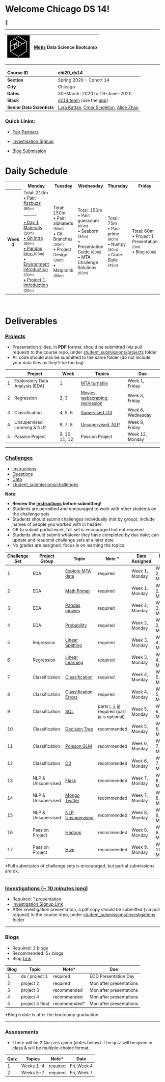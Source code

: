 
# Welcome Chicago DS 14!

:wave:

---

| ![Metis logo](/curriculum/project-01/day-1-materials/metis.png)      |  [Metis](http://www.thisismetis.com/) Data Science Bootcamp    |
|------|-------|  

---
| **Course ID**     |  chi20_ds14    |
|:------|:-------|
| **Section**   | Spring 2020 - Cohort 14  |  
| **City**  | Chicago |
| **Dates** | 30-March-2020 to 19-June-2020   |
| **Slack** |  [ds14 team](https://Spring-chi20-metis.slack.com/) (use the [app](https://slack.com/downloads)) |
| **Senior Data Scientists** |  [Lara Kattan](https://www.linkedin.com/in/lara-kattan), [Omar Singleton](https://www.linkedin.com/in/omarsingleton), [Alice Zhao](https://www.linkedin.com/in/alicexzhao) |

### Quick Links:
* [Pair Partners](https://drive.google.com/open?id=1rR_9mElpSFDZB08H9Mxg-tItiVWViZK0VzWerXVw_Dc)

* [Investigation Signup](https://drive.google.com/open?id=1TCC-MDjE11ULQAeBmGAMWw9X_bZbWwab1dXhjadAwA8)
* [Blog Submission](https://drive.google.com/open?id=1PrIeARJY8XNYQqyq2dRKsVRuFIul3w8HyFasoIGMIa0)




# Daily Schedule

<table>
 <tr>
  <th>
  </th>
  <th>
   Monday
  </th>
  <th>
   Tuesday
  </th>
  <th>
   Wednesday
  </th>
  <th>
   Thursday
  </th>
  <th>
   Friday
  </th>
 </tr>
 <tr>
  <th>
   Week 1
  </th>
  <td>
   Total: 210m
   <br/>
   <a href="pairs/fizzbuzz">
    • Pair: fizzbuzz
   </a>
   <small>
    (60m)
   </small>
   <br/>
   <hr align="left" width="50%"/>
   <a href="/curriculum/project-01/day-1-materials">
    • Day 1 Materials
   </a>
   <small>
    (20m)
   </small>
   <br/>
   <a href="/curriculum/project-01/git-1">
    • Git Intro
   </a>
   <small>
    (60m)
   </small>
   <br/>
   <a href="/curriculum/project-01/pandas-intro">
    • Pandas Intro
   </a>
   <small>
    (90m)
   </small>
   <br/>
   <a href="/curriculum/project-01/environment-intro">
    • Environment introduction
   </a>
   <small>
    (20m)
   </small>
   <br/>
   <a href="/curriculum/project-01/project-01-introduction">
    • Project 1 Introduction
   </a>
   <small>
    (20m)
   </small>
   <br/>
  </td>
  <td>
   Total: 150m
   <br/>
   • Pair: alphabets
   <small>
    (60m)
   </small>
   <br/>
   • Git Branches
   <small>
    (30m)
   </small>
   <br/>
   • Project Design
   <small>
    (30m)
   </small>
   <br/>
   • Matplotlib
   <small>
    (90m)
   </small>
   <br/>
  </td>
  <td>
   Total: 150m
   <br/>
   • Pair: guessnum
   <small>
    (60m)
   </small>
   <br/>
   • Seaborn
   <small>
    (30m)
   </small>
   <br/>
   • Presentation Guide
   <small>
    (60m)
   </small>
   <br/>
   • MTA Challenge Solutions
   <small>
    (60m)
   </small>
   <br/>
  </td>
  <td>
   Total: 75m
   <br/>
   • Pair: prime
   <small>
    (60m)
   </small>
   <br/>
   • Numpy
   <small>
    (30m)
   </small>
   <br/>
   • Code Style
   <small>
    (45m)
   </small>
   <br/>
  </td>
  <td>
   Total: 60m
   <br/>
   • Project 1 Presentation
   <small>
    (0m)
   </small>
   <br/>
   • Blog
   <small>
    (60m)
   </small>
   <br/>
  </td>
 </tr>
</table>
<br>

# Deliverables

### <a name="section-b"></a>[Projects](/projects)

* Presentation slides, in **PDF** format, should be submitted (via pull request) to the course repo, under [student_submissions/projects](/student_submissions/projects) folder
* All code should also be submitted to the same folder (do not include your data files as they'll be too big)

|    |Project | Week | Topics                 |  Due |
|----|----|-------|-------|----------|
| 1  | Exploratory Data Analysis (EDA)  | 1 | [MTA turnstile](/curriculum/project-01/project-01-introduction/project_01.md) | Week 1, Friday  |
| 2  | Regression  | 2, 3|  [Movies, webscraping, regression](/curriculum/project-02/project-02-introduction/project_02.md)  | Week 3, Friday |
| 3  | Classification | 4, 5, 6|  [Supervised, D3](/curriculum/project-03/project-03-introduction/project_03.md)        | Week 6, Wednesday |
| 4  | Unsupervised Learning & NLP | 6, 7, 8|  [Unsupervised, NLP](/curriculum/project-04/project-04-introduction/project_04.md) | Week 8, Friday  |
| 5  | Passion Project | 9, 10, 11, 12| Passion Project | Week 12, Monday |

---

### <a name="section-c"></a>[Challenges](/challenges)
 
* [Instructions](/challenges/README.md)
* [Questions](/challenges/challenges_questions)
* [Data](challenges/challenges_data)
* [student_submissions/challenges](/student_submissions/challenges)

**Note:**
* **Review the [Instructions](/challenges/README.md) before submitting!**
* Students are permitted and encouraged to work with other students on the challenge sets
* Students should submit challenges individually (not by group); include names of people you worked with in header
* OK to submit partial work, full set is encouraged but not required
* Students should submit whatever they have completed by due date; can update and resubmit challenge sets at a later date 
* No grades are assigned; focus is on learning the topics


| Challenge Set  | Project Group | Topic                 | Note * | Date Assigned   | Date Due      |
|----------------|---------------|-----------------------|---------------|------------|-------------|
| 1              | EDA        | [Explore MTA data](/challenges/challenges_questions/01-mta)      | required     | Week 1, Monday | Week 2, Monday  |
| 2              | EDA        | [Math Primer](/challenges/challenges_questions/02-primer)      | required     | Week 1, Monday | Week 2, Monday  |
| 3              | EDA        | [Pandas movies](/challenges/challenges_questions/03-pandas)                | required    | Week 2, Monday  |  Week 3, Monday   |
| 4              | EDA        | [Probability](/challenges/challenges_questions/04-probability)                | required    | Week 2, Monday | Week 3, Monday |
| 5              | Regression        | [Linear Splitting](/challenges/challenges_questions/05-linear_splitting)      | required    | Week 3, Monday | Week 4, Monday   |
| 6              | Regression        | [Linear Learning](/challenges/challenges_questions/06-linear_learning)       | required    | Week 3, Monday | Week 4, Monday |
| 7              | Classification       | [Classification](/challenges/challenges_questions/07-classification)        | required    | Week 4, Monday |   Week 5, Monday |
| 8              | Classification       | [Classification Errors](/challenges/challenges_questions/08-classification_errors) | required    | Week 4, Monday | Week 5, Monday |
| 9              | Classification       | [SQL](/challenges/challenges_questions/09-sql)                   | parts [i](/challenges/challenges_questions/09-sql/09_part_i_sql_w3school.md), [ii](/challenges/challenges_questions/09-sql/09_part_ii_sql_baseball.md), [iii](/challenges/challenges_questions/09-sql/09_part_iii_sql_soccer.md) required (part [iv](/challenges/challenges_questions/09-sql/09_part_iv_sql_tennis.md) is optional)    | Week 5, Monday | Week 6, Monday |
| 10             | Classification       | [Decision Tree](/challenges/challenges_questions/10-decision_tree)         |  recommended    | Week 5, Monday  | Week 6, Monday |
| 11             | Classification       | [Poisson GLM](/challenges/challenges_questions/11-poisson_glm)           | recommended     | Week 6, Monday |  Week 7, Monday    |
| 12             | Classification       | [D3](/challenges/challenges_questions/12-d3)                    | recommended    | Week 6, Monday | Week 7, Monday   |
| 13             | NLP & Unsupervised      | [Flask](/challenges/challenges_questions/13-flask)                 | recommended    | Week 7, Monday  | Week 8, Monday  |
| 14             | NLP & Unsupervised      | [Mongo Twitter](/challenges/challenges_questions/14-mongo_twitter)         | recommended    | Week 7, Monday | Week 8, Monday  |
| 15             | NLP & Unsupervised      | [NLP Unsupervised](/challenges/challenges_questions/15-nlp_unsup)      | recommended    | Week 8, Monday | Week 9, Monday  |
| 16             | Passion Project         | [Hadoop](/challenges/challenges_questions/16-hadoop)                | recommended    | Week 8, Monday | Week 9, Monday |
| 17             | Passion Project         | [Hive](/challenges/challenges_questions/17-hive)                  | recommended    | Week 9, Monday | Week 10, Monday |

*Full submission of challenge sets is encouraged, but partial submissions are ok. 

---

### <a name="section-f"></a>[Investigations (~ 10 minutes long)](/investigations)

* Required:  1 presentation
* [Investigation Signup Link](https://drive.google.com/open?id=1TCC-MDjE11ULQAeBmGAMWw9X_bZbWwab1dXhjadAwA8) 
* After investigation presentation, a pdf copy should be submitted (via pull request) to the course repo, under [student_submissions/investigations](/student_submissions/investigations) folder

---

### <a name="section-d"></a>Blogs
 
* Required:  2 blogs
* Recommended:  5+ blogs
* Blog [Link](https://drive.google.com/open?id=1PrIeARJY8XNYQqyq2dRKsVRuFIul3w8HyFasoIGMIa0) 

| Blog | Topic | Note* | Due |  
|------|-------|-------|-----|
| 1    | ds / project 1 | required | EOD Presentation Day |   
| 2    | project 2 | required |  Mon after presentations  |  
| 3    | project 3 | recommended |  Mon after presentations |
| 4    | project 4 | recommended | Mon after presentations |
| 5    | project 5 final | recommended* | Mon after presentations |  
*Blog 5 date is after the bootcamp graduation 

---

### <a name="section-e"></a>Assessments
 
* There will be 2 Quizzes given (dates below).  The quiz will be given in class & will be multiple-choice format.

| Quiz | Topics | Note* | Date |  
|------|-------|-------|-----|
| 1    | Weeks 1-4 | required | Fri, Week 4 |   
| 2    | Weeks 5-7 | required | Fri, Week 7 |  


